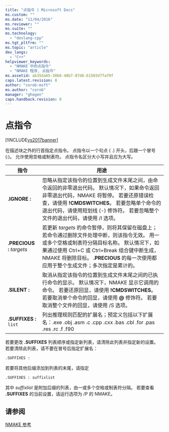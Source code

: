 ```yaml
---
title: "点指令 | Microsoft Docs"
ms.custom: ""
ms.date: "11/04/2016"
ms.reviewer: ""
ms.suite: ""
ms.technology: 
  - "devlang-cpp"
ms.tgt_pltfrm: ""
ms.topic: "article"
dev_langs: 
  - "C++"
helpviewer_keywords: 
  - "NMAKE 中的点指令"
  - "NMAKE 程序, 点指令"
ms.assetid: ab35da65-30b6-48b7-87d6-61503d7faf9f
caps.latest.revision: 8
author: "corob-msft"
ms.author: "corob"
manager: "ghogen"
caps.handback.revision: 8
---
```

# 点指令
[!INCLUDE[vs2017banner](../assembler/inline/includes/vs2017banner.md)]

在描述块之外的行首指定点指令。  点指令以一个句点 \( .\) 开头，后跟一个冒号 \(:\)。  允许使用空格或制表符。  点指令名区分大小写并且应为大写。  
  
|指令|用途|  
|--------|--------|  
|**.IGNORE :**|忽略从指定该指令的位置到生成文件末尾之间，由命令返回的非零退出代码。  默认情况下，如果命令返回非零退出代码，NMAKE 将暂停。  若要还原错误检查，请使用 **\!CMDSWITCHES**。  若要忽略单个命令的退出代码，请使用短划线 \(\-\) 修饰符。  若要忽略整个文件的退出代码，请使用 \/I 选项。|  
|**.PRECIOUS :** *targets*|若更新 *targets* 的命令暂停，则将其保留在磁盘上；若命令通过删除文件处理中断，则该指令无效。  用一或多个空格或制表符分隔目标名称。  默认情况下，如果通过使用 Ctrl\+C 或 Ctrl\+Break 组合键中断生成，NMAKE 将删除目标。  **.PRECIOUS** 的每一次使用都应用于整个生成文件；多次指定是累计的。|  
|**.SILENT :**|取消从指定该指令的位置到生成文件末尾之间的已执行命令的显示。  默认情况下，NMAKE 显示它调用的命令。  若要还原回显，请使用 **\!CMDSWITCHES**。  若要取消单个命令的回显，请使用 **@** 修饰符。  若要取消整个文件的回显，请使用 \/S 选项。|  
|**.SUFFIXES :** `list`|列出推理规则匹配的扩展名；预定义包括以下扩展名：.exe .obj .asm .c .cpp .cxx .bas .cbl .for .pas .res .rc .f .f90|  
  
 若要更改 **.SUFFIXES** 列表顺序或指定新列表，请清除此列表并指定新的设置。  若要清除此列表，请不要在冒号后指定扩展名：  
  
```  
.SUFFIXES :  
```  
  
 若要将其他后缀添加到列表的末尾，请指定  
  
```  
.SUFFIXES : suffixlist  
```  
  
 其中 *suffixlist* 是附加后缀的列表，由一或多个空格或制表符分隔。  若要查看 **.SUFFIXES** 的当前设置，请运行选项为 \/P 的 NMAKE。  
  
## 请参阅  
 [NMAKE 参考](../build/nmake-reference.md)